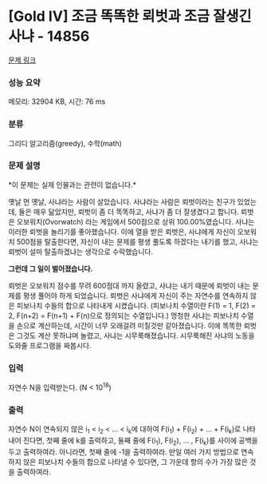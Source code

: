 # [Gold IV] 조금 똑똑한 뢰벗과 조금 잘생긴 사냐 - 14856 

[문제 링크](https://www.acmicpc.net/problem/14856) 

### 성능 요약

메모리: 32904 KB, 시간: 76 ms

### 분류

그리디 알고리즘(greedy), 수학(math)

### 문제 설명

<p>*이 문제는 실제 인물과는 관련이 없습니다.*</p>

<p>옛날 먼 옛날, 사냐라는 사람이 살았습니다. 사냐라는 사람은 뢰벗이라는 친구가 있었는데, 둘은 매우 닮았지만, 뢰벗이 좀 더 똑똑하고, 사냐가 좀 더 잘생겼다고 합니다. 뢰벗은 오보워치(Ovorwatch) 라는 게임에서 500점으로 상위 100.00%였습니다. 사냐는 이러한 뢰벗을 놀리기를 좋아했습니다. 이에 열을 받은 뢰벗은, 사냐에게 자신이 오보워치 500점을 탈출한다면, 자신이 내는 문제를 평생 풀도록 하겠다는 내기를 했고, 사냐는 뢰벗이 설마 탈출하겠냐는 생각으로 수락했습니다.</p>

<p><strong>그런데 그 일이 벌어졌습니다.</strong></p>

<p>뢰벗은 오보워치 점수를 무려 600점대 까지 올렸고, 사냐는 내기 때문에 뢰벗이 내는 문제를 평생 풀어야 하게 되었습니다. 뢰벗은 사냐에게 자신이 주는 자연수를 연속하지 않은 피보나치 수들의 합으로 나타내게 시켰습니다. (피보나치 수열이란 F(1) = 1, F(2) = 2, F(n+2) = F(n+1) + F(n)으로 정의되는 수열입니다.) 멍청한 사냐는 피보나치 수열을 손으로 계산하는데, 시간이 너무 오래걸려 미칠것만 같아졌습니다. 이에 똑똑한 뢰벗은 그것도 계산 못하냐며 놀렸고, 사냐는 시무룩해졌습니다. 시무룩해진 사냐의 노동을 도와줄 프로그램을 짜봅시다.</p>

### 입력 

 <p>자연수 N을 입력받는다. (N < 10<sup>18</sup>)</p>

### 출력 

 <p>자연수 N이 연속되지 않은 i<sub>1</sub> < i<sub>2</sub> < ... < i<sub>k</sub>에 대하여 F(i<sub>1</sub>) + F(i<sub>2</sub>) + ... + F(i<sub>k</sub>)로 나타내어 진다면, 첫째 줄에 k를 출력하고, 둘째 줄에 F(i<sub>1</sub>), F(i<sub>2</sub>), ... , F(i<sub>k</sub>)를 사이에 공백을 두고 출력하여라. 아니라면, 첫째 줄에 -1을 출력하여라. 만일 여러 가지 방법으로 연속하지 않은 피보나치 수들의 합으로 나타낼 수 있다면, 그 가운데 항의 수가 가장 많은 것을 출력하여라.</p>

